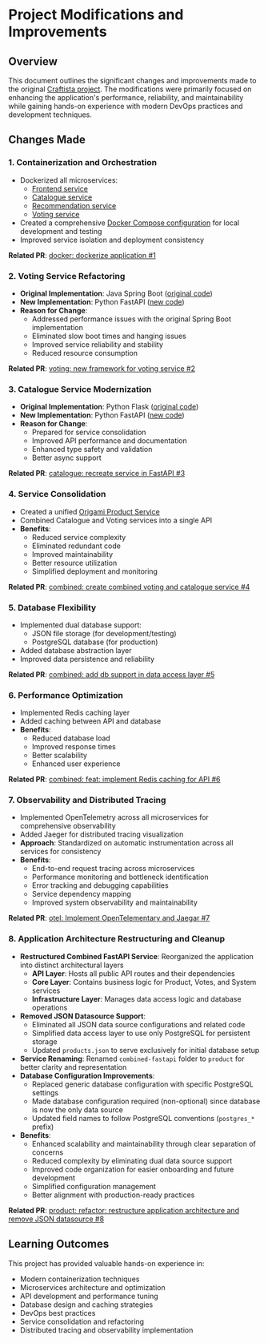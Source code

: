 # Project Modifications and Improvements

## Overview
This document outlines the significant changes and improvements made to the original [Craftista 
project](https://github.com/craftista/craftista). The modifications were primarily focused on 
enhancing the application's performance,  reliability, and maintainability while gaining hands-on 
experience with modern DevOps practices and development techniques.

## Changes Made

### 1. Containerization and Orchestration
- Dockerized all microservices:
  - [Frontend service](frontend/Dockerfile)
  - [Catalogue service](catalogue/Dockerfile)
  - [Recommendation service](recommendation/Dockerfile)
  - [Voting service](voting/Dockerfile)
- Created a comprehensive [Docker Compose configuration](docker-compose.yml) for local development 
and testing
- Improved service isolation and deployment consistency

**Related PR**: [docker: dockerize application #1](https://github.com/AkhilManoj03/practice-devops/pull/1)

### 2. Voting Service Refactoring
- **Original Implementation**: Java Spring Boot ([original code](voting/))
- **New Implementation**: Python FastAPI ([new code](voting-fastapi/))
- **Reason for Change**: 
  - Addressed performance issues with the original Spring Boot implementation
  - Eliminated slow boot times and hanging issues
  - Improved service reliability and stability
  - Reduced resource consumption

**Related PR**: [voting: new framework for voting service #2](https://github.com/AkhilManoj03/practice-devops/pull/2)

### 3. Catalogue Service Modernization
- **Original Implementation**: Python Flask ([original code](catalogue/))
- **New Implementation**: Python FastAPI ([new code](catalogue-fastapi/))
- **Reason for Change**:
  - Prepared for service consolidation
  - Improved API performance and documentation
  - Enhanced type safety and validation
  - Better async support

**Related PR**: [catalogue: recreate service in FastAPI #3](https://github.com/AkhilManoj03/practice-devops/pull/3)

### 4. Service Consolidation
- Created a unified [Origami Product Service](combined-fastapi/)
- Combined Catalogue and Voting services into a single API
- **Benefits**:
  - Reduced service complexity
  - Eliminated redundant code
  - Improved maintainability
  - Better resource utilization
  - Simplified deployment and monitoring

**Related PR**: [combined: create combined voting and catalogue service #4](https://github.com/AkhilManoj03/practice-devops/pull/4)

### 5. Database Flexibility
- Implemented dual database support:
  - JSON file storage (for development/testing)
  - PostgreSQL database (for production)
- Added database abstraction layer
- Improved data persistence and reliability

**Related PR**: [combined: add db support in data access layer #5](https://github.com/AkhilManoj03/practice-devops/pull/5)

### 6. Performance Optimization
- Implemented Redis caching layer
- Added caching between API and database
- **Benefits**:
  - Reduced database load
  - Improved response times
  - Better scalability
  - Enhanced user experience

**Related PR**: [combined: feat: implement Redis caching for API #6](https://github.com/AkhilManoj03/practice-devops/pull/6)

### 7. Observability and Distributed Tracing
- Implemented OpenTelemetry across all microservices for comprehensive observability
- Added Jaeger for distributed tracing visualization
- **Approach**: Standardized on automatic instrumentation across all services for consistency
- **Benefits**:
  - End-to-end request tracing across microservices
  - Performance monitoring and bottleneck identification
  - Error tracking and debugging capabilities
  - Service dependency mapping
  - Improved system observability and maintainability

**Related PR**: [otel: Implement OpenTelementary and Jaegar #7](https://github.com/AkhilManoj03/practice-devops/pull/8)

### 8. Application Architecture Restructuring and Cleanup
- **Restructured Combined FastAPI Service**: Reorganized the application into distinct architectural layers
  - **API Layer**: Hosts all public API routes and their dependencies
  - **Core Layer**: Contains business logic for Product, Votes, and System services  
  - **Infrastructure Layer**: Manages data access logic and database operations
- **Removed JSON Datasource Support**:
  - Eliminated all JSON data source configurations and related code
  - Simplified data access layer to use only PostgreSQL for persistent storage
  - Updated `products.json` to serve exclusively for initial database setup
- **Service Renaming**: Renamed `combined-fastapi` folder to `product` for better clarity and representation
- **Database Configuration Improvements**: 
  - Replaced generic database configuration with specific PostgreSQL settings
  - Made database configuration required (non-optional) since database is now the only data source
  - Updated field names to follow PostgreSQL conventions (`postgres_*` prefix)
- **Benefits**:
  - Enhanced scalability and maintainability through clear separation of concerns
  - Reduced complexity by eliminating dual data source support
  - Improved code organization for easier onboarding and future development
  - Simplified configuration management
  - Better alignment with production-ready practices

**Related PR**: [product: refactor: restructure application architecture and remove JSON datasource #8](https://github.com/AkhilManoj03/practice-devops/pull/9)

## Learning Outcomes
This project has provided valuable hands-on experience in:
- Modern containerization techniques
- Microservices architecture and optimization
- API development and performance tuning
- Database design and caching strategies
- DevOps best practices
- Service consolidation and refactoring
- Distributed tracing and observability implementation
